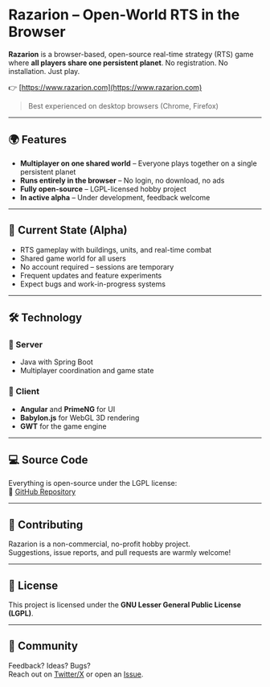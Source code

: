 <!-- GitAds-Verify: 9OIQBOZC2N87GYYK16MSJT88ZD9Q31GY -->
# Razarion – Open-World RTS in the Browser

**Razarion** is a browser-based, open-source real-time strategy (RTS) game where **all players share one persistent planet**.
No registration. No installation. Just play.

👉 [https://www.razarion.com](https://www.razarion.com)

> Best experienced on desktop browsers (Chrome, Firefox)

---

## 🌍 Features

- **Multiplayer on one shared world** – Everyone plays together on a single persistent planet
- **Runs entirely in the browser** – No login, no download, no ads
- **Fully open-source** – LGPL-licensed hobby project
- **In active alpha** – Under development, feedback welcome

---

## 🧪 Current State (Alpha)

- RTS gameplay with buildings, units, and real-time combat
- Shared game world for all users
- No account required – sessions are temporary
- Frequent updates and feature experiments
- Expect bugs and work-in-progress systems


---

## 🛠️ Technology

### 🔗 Server
- Java with Spring Boot
- Multiplayer coordination and game state

### 🔗 Client
- **Angular** and **PrimeNG** for UI
- **Babylon.js** for WebGL 3D rendering
- **GWT** for the game engine

---

## 💻 Source Code

Everything is open-source under the LGPL license:  
🔗 [GitHub Repository](https://github.com/Razarion/razarion)

---

## 🤝 Contributing

Razarion is a non-commercial, no-profit hobby project.  
Suggestions, issue reports, and pull requests are warmly welcome!

---

## 📜 License

This project is licensed under the **GNU Lesser General Public License (LGPL)**.

---

## 📢 Community

Feedback? Ideas? Bugs?  
Reach out on [Twitter/X](https://x.com/razariongame) or open an [Issue](https://github.com/Razarion/razarion/issues).

